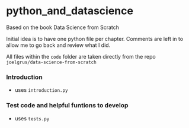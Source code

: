 # python_and_datascience
Based on the book Data Science from Scratch

Initial idea is to have one python file per chapter. Comments are left in to allow me to go back and review what I did.

All files within the `code` folder are taken directly from the repo `joelgrus/data-science-from-scratch`

### Introduction

* uses `introduction.py`

### Test code and helpful funtions to develop

* uses `tests.py`
